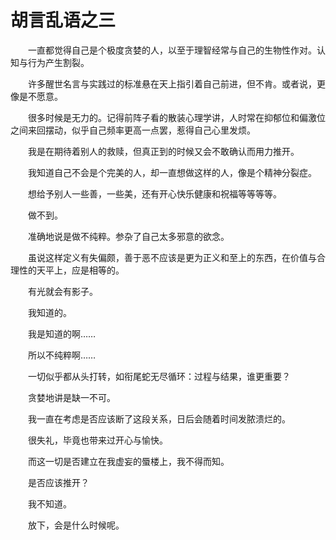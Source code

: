 # 胡言乱语之三

　　一直都觉得自己是个极度贪婪的人，以至于理智经常与自己的生物性作对。认知与行为产生割裂。

　　许多醒世名言与实践过的标准悬在天上指引着自己前进，但不肯。或者说，更像是不愿意。

　　很多时候是无力的。记得前阵子看的散装心理学讲，人时常在抑郁位和偏激位之间来回摆动，似乎自己频率更高一点罢，惹得自己心里发烦。

　　我是在期待着别人的救赎，但真正到的时候又会不敢确认而用力推开。

　　我知道自己不会是个完美的人，却一直想做这样的人，像是个精神分裂症。

　　想给予别人一些善，一些美，还有开心快乐健康和祝福等等等等。

　　做不到。

　　准确地说是做不纯粹。参杂了自己太多邪意的欲念。

　　虽说这样定义有失偏颇，善于恶不应该是更为正义和至上的东西，在价值与合理性的天平上，应是相等的。

　　有光就会有影子。

　　我知道的。

　　我是知道的啊……

　　所以不纯粹啊……

　　一切似乎都从头打转，如衔尾蛇无尽循环：过程与结果，谁更重要？

　　贪婪地讲是缺一不可。

　　我一直在考虑是否应该断了这段关系，日后会随着时间发脓溃烂的。

　　很失礼，毕竟也带来过开心与愉快。

　　而这一切是否建立在我虚妄的蜃楼上，我不得而知。

　　是否应该推开？

　　我不知道。

　　放下，会是什么时候呢。

